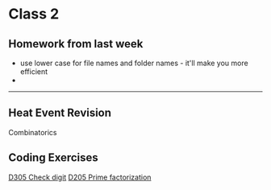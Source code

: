 # Class 2
## Homework from last week
- use lower case for file names and folder names - it'll make you more efficient
- 

---

## Heat Event Revision
Combinatorics



## Coding Exercises
[D305 Check digit](https://judge.hkoi.org/task/D305)
[D205 Prime factorization](https://judge.hkoi.org/task/D205)
